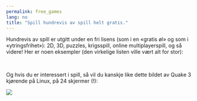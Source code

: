 ```yaml
---
permalink: free_games
lang: no
title: "Spill hundrevis av spill helt gratis."
---
```


Hundrevis av spill er utgitt under en fri lisens (som i en «gratis øl» og som i «ytringsfrihet»): 2D, 3D, puzzles, krigsspill, online multiplayerspill, og så videre! Her er noen eksempler (den virkelige listen ville vært alt for stor):

<div id="items">



<br class="clearboth" />


Og hvis du er interessert i spill, så vil du kanskje like dette bildet av Quake 3 kjørende på Linux, på 24 skjermer (!):

<a href="Images/quake_24_screens.jpg"><img src="Images/quake_24_screens_thumbnail.jpg" /></a>




